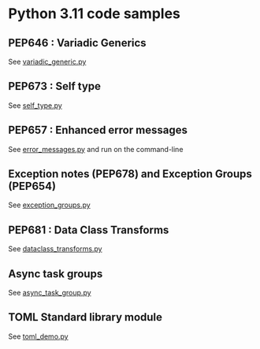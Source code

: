 # Python 3.11 code samples

## PEP646 : Variadic Generics

See [variadic_generic.py](variadic_generic.py)

## PEP673 : Self type

See [self_type.py](self_type.py)

## PEP657 : Enhanced error messages

See [error_messages.py](error_messages.py) and run on the command-line

## Exception notes (PEP678) and Exception Groups (PEP654)

See [exception_groups.py](exception_groups.py)

## PEP681 : Data Class Transforms

See [dataclass_transforms.py](dataclass_transforms.py)

## Async task groups

See [async_task_group.py](async_task_group.py)

## TOML Standard library module

See [toml_demo.py](toml_demo.py)
